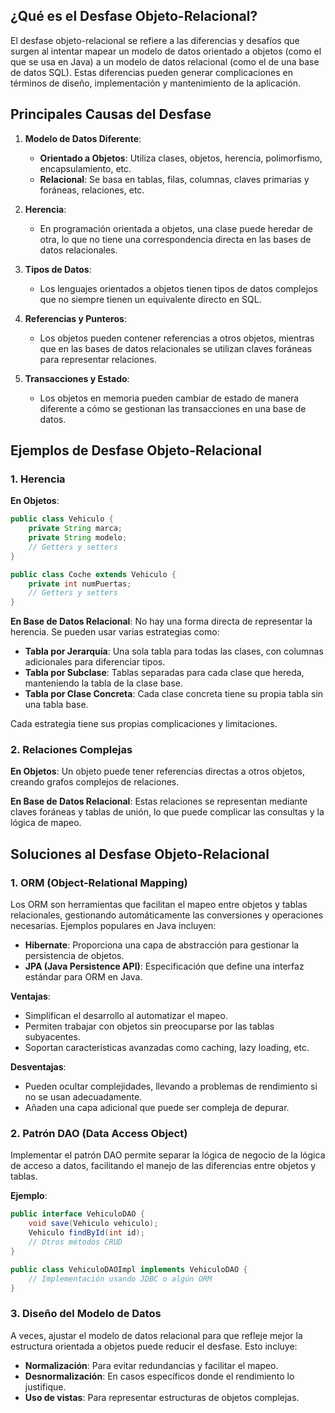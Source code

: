 ## ¿Qué es el Desfase Objeto-Relacional?

El desfase objeto-relacional se refiere a las diferencias y desafíos que surgen al intentar mapear un modelo de datos orientado a objetos (como el que se usa en Java) a un modelo de datos relacional (como el de una base de datos SQL). Estas diferencias pueden generar complicaciones en términos de diseño, implementación y mantenimiento de la aplicación.

## Principales Causas del Desfase

1. **Modelo de Datos Diferente**:
    - **Orientado a Objetos**: Utiliza clases, objetos, herencia, polimorfismo, encapsulamiento, etc.
    - **Relacional**: Se basa en tablas, filas, columnas, claves primarias y foráneas, relaciones, etc.

2. **Herencia**:
    - En programación orientada a objetos, una clase puede heredar de otra, lo que no tiene una correspondencia directa en las bases de datos relacionales.

3. **Tipos de Datos**:
    - Los lenguajes orientados a objetos tienen tipos de datos complejos que no siempre tienen un equivalente directo en SQL.

4. **Referencias y Punteros**:
    - Los objetos pueden contener referencias a otros objetos, mientras que en las bases de datos relacionales se utilizan claves foráneas para representar relaciones.

5. **Transacciones y Estado**:
    - Los objetos en memoria pueden cambiar de estado de manera diferente a cómo se gestionan las transacciones en una base de datos.

## Ejemplos de Desfase Objeto-Relacional

### 1. Herencia

**En Objetos**:
```java
public class Vehiculo {
    private String marca;
    private String modelo;
    // Getters y setters
}

public class Coche extends Vehiculo {
    private int numPuertas;
    // Getters y setters
}
```

**En Base de Datos Relacional**:
No hay una forma directa de representar la herencia. Se pueden usar varias estrategias como:

- **Tabla por Jerarquía**: Una sola tabla para todas las clases, con columnas adicionales para diferenciar tipos.
- **Tabla por Subclase**: Tablas separadas para cada clase que hereda, manteniendo la tabla de la clase base.
- **Tabla por Clase Concreta**: Cada clase concreta tiene su propia tabla sin una tabla base.

Cada estrategia tiene sus propias complicaciones y limitaciones.

### 2. Relaciones Complejas

**En Objetos**:
Un objeto puede tener referencias directas a otros objetos, creando grafos complejos de relaciones.

**En Base de Datos Relacional**:
Estas relaciones se representan mediante claves foráneas y tablas de unión, lo que puede complicar las consultas y la lógica de mapeo.

## Soluciones al Desfase Objeto-Relacional

### 1. ORM (Object-Relational Mapping)

Los ORM son herramientas que facilitan el mapeo entre objetos y tablas relacionales, gestionando automáticamente las conversiones y operaciones necesarias. Ejemplos populares en Java incluyen:

- **Hibernate**: Proporciona una capa de abstracción para gestionar la persistencia de objetos.
- **JPA (Java Persistence API)**: Especificación que define una interfaz estándar para ORM en Java.

**Ventajas**:
- Simplifican el desarrollo al automatizar el mapeo.
- Permiten trabajar con objetos sin preocuparse por las tablas subyacentes.
- Soportan características avanzadas como caching, lazy loading, etc.

**Desventajas**:
- Pueden ocultar complejidades, llevando a problemas de rendimiento si no se usan adecuadamente.
- Añaden una capa adicional que puede ser compleja de depurar.

### 2. Patrón DAO (Data Access Object)

Implementar el patrón DAO permite separar la lógica de negocio de la lógica de acceso a datos, facilitando el manejo de las diferencias entre objetos y tablas.

**Ejemplo**:
```java
public interface VehiculoDAO {
    void save(Vehiculo vehiculo);
    Vehiculo findById(int id);
    // Otros métodos CRUD
}

public class VehiculoDAOImpl implements VehiculoDAO {
    // Implementación usando JDBC o algún ORM
}
```

### 3. Diseño del Modelo de Datos

A veces, ajustar el modelo de datos relacional para que refleje mejor la estructura orientada a objetos puede reducir el desfase. Esto incluye:

- **Normalización**: Para evitar redundancias y facilitar el mapeo.
- **Desnormalización**: En casos específicos donde el rendimiento lo justifique.
- **Uso de vistas**: Para representar estructuras de objetos complejas.
